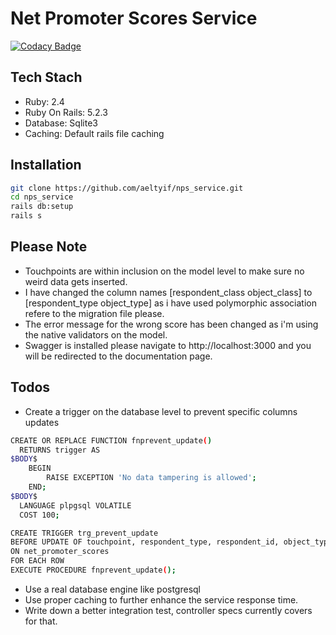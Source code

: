 # Net Promoter Scores Service

[![Codacy Badge](https://api.codacy.com/project/badge/Grade/336f43606d994235ba730d6faa56d799)](https://www.codacy.com/app/aeltyif/nps_service?utm_source=github.com&amp;utm_medium=referral&amp;utm_content=aeltyif/nps_service&amp;utm_campaign=Badge_Grade)

## Tech Stach
  - Ruby: 2.4
  - Ruby On Rails: 5.2.3
  - Database: Sqlite3
  - Caching: Default rails file caching

## Installation
```sh
git clone https://github.com/aeltyif/nps_service.git
cd nps_service
rails db:setup
rails s
```

## Please Note
  - Touchpoints are within inclusion on the model level to make sure no weird data gets inserted.
  - I have changed the column names [respondent_class object_class] to [respondent_type object_type] as i have used polymorphic association refere to the migration file please.
  - The error message for the wrong score has been changed as i'm using the native validators on the model.
  - Swagger is installed please navigate to http://localhost:3000 and you will be redirected to the documentation page.

## Todos
  - Create a trigger on the database level to prevent specific columns updates
  ```sh
  CREATE OR REPLACE FUNCTION fnprevent_update()
    RETURNS trigger AS
  $BODY$
      BEGIN
          RAISE EXCEPTION 'No data tampering is allowed';
      END;
  $BODY$
    LANGUAGE plpgsql VOLATILE
    COST 100;

  CREATE TRIGGER trg_prevent_update
  BEFORE UPDATE OF touchpoint, respondent_type, respondent_id, object_type, object_id
  ON net_promoter_scores
  FOR EACH ROW
  EXECUTE PROCEDURE fnprevent_update();
  ```
  - Use a real database engine like postgresql
  - Use proper caching to further enhance the service response time.
  - Write down a better integration test, controller specs currently covers for that.
